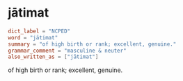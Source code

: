 # jātimat

``` toml
dict_label = "NCPED"
word = "jātimat"
summary = "of high birth or rank; excellent, genuine."
grammar_comment = "masculine & neuter"
also_written_as = ["jātimat"]
```

of high birth or rank; excellent, genuine.

